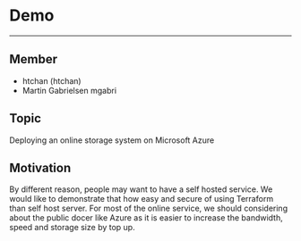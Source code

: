 # Demo
----

## Member
- htchan (htchan)
- Martin Gabrielsen mgabri

## Topic
Deploying an online storage system on Microsoft Azure

## Motivation
By different reason, people may want to have a self hosted service. We would like to demonstrate that how easy and secure of using Terraform than self host server. For most of the online service, we should considering about the public docer like Azure as it is easier to increase the bandwidth, speed and storage size by top up.